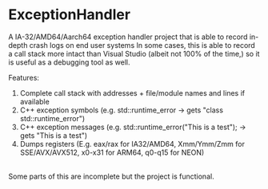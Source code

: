 # ExceptionHandler
A IA-32/AMD64/Aarch64 exception handler project that is able to record in-depth crash logs on end user systems
In some cases, this is able to record a call stack more intact than Visual Studio (albeit not 100% of the time,) so it is useful as a debugging tool as well.

Features:</br>
1. Complete call stack with addresses + file/module names and lines if available</br>
2. C++ exception symbols (e.g. std::runtime_error -> gets "class std::runtime_error")</br>
3. C++ exception messages (e.g. std::runtime_error("This is a test"); -> gets "This is a test")
4. Dumps registers (E.g. eax/rax for IA32/AMD64, Xmm/Ymm/Zmm for SSE/AVX/AVX512, x0-x31 for ARM64, q0-q15 for NEON)</br></br>

Some parts of this are incomplete but the project is functional.
